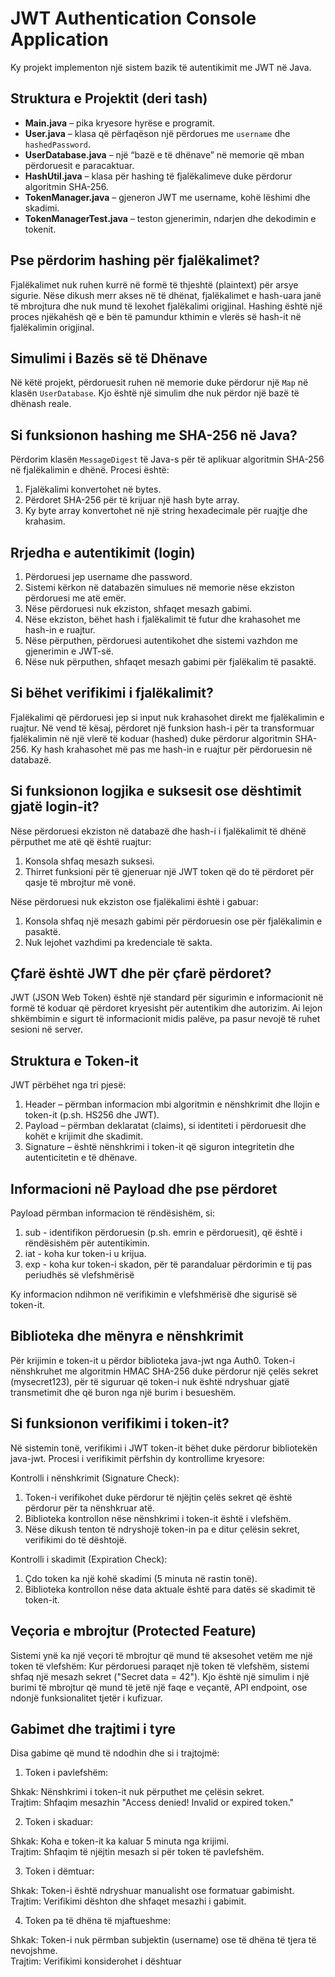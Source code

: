# JWT Authentication Console Application

Ky projekt implementon një sistem bazik të autentikimit me JWT në Java.

## Struktura e Projektit (deri tash)

- **Main.java** – pika kryesore hyrëse e programit.
- **User.java** – klasa që përfaqëson një përdorues me `username` dhe `hashedPassword`.
- **UserDatabase.java** – një “bazë e të dhënave” në memorie që mban përdoruesit e paracaktuar.
- **HashUtil.java** – klasa për hashing të fjalëkalimeve duke përdorur algoritmin SHA-256.
- **TokenManager.java** – gjeneron JWT me username, kohë lëshimi dhe skadimi.
- **TokenManagerTest.java** –  teston gjenerimin, ndarjen dhe dekodimin e tokenit.
  
## Pse përdorim hashing për fjalëkalimet?

Fjalëkalimet nuk ruhen kurrë në formë të thjeshtë (plaintext) për arsye sigurie. Nëse dikush merr akses në të dhënat, fjalëkalimet e hash-uara janë të mbrojtura dhe nuk mund të lexohet fjalëkalimi origjinal. Hashing është një proces njëkahësh që e bën të pamundur kthimin e vlerës së hash-it në fjalëkalimin origjinal.

## Simulimi i Bazës së të Dhënave

Në këtë projekt, përdoruesit ruhen në memorie duke përdorur një `Map` në klasën `UserDatabase`. Kjo është një simulim dhe nuk përdor një bazë të dhënash reale.

## Si funksionon hashing me SHA-256 në Java?

Përdorim klasën `MessageDigest` të Java-s për të aplikuar algoritmin SHA-256 në fjalëkalimin e dhënë. Procesi është:

1. Fjalëkalimi konvertohet në bytes.
2. Përdoret SHA-256 për të krijuar një hash byte array.
3. Ky byte array konvertohet në një string hexadecimale për ruajtje dhe krahasim.

## Rrjedha e autentikimit (login)
1.	Përdoruesi jep username dhe password.
2.	Sistemi kërkon në databazën simulues në memorie nëse ekziston përdoruesi me atë emër.
3.	Nëse përdoruesi nuk ekziston, shfaqet mesazh gabimi.
4.	Nëse ekziston, bëhet hash i fjalëkalimit të futur dhe krahasohet me hash-in e ruajtur.
5.	Nëse përputhen, përdoruesi autentikohet dhe sistemi vazhdon me gjenerimin e JWT-së.
6.	Nëse nuk përputhen, shfaqet mesazh gabimi për fjalëkalim të pasaktë.

## Si bëhet verifikimi i fjalëkalimit?

Fjalëkalimi që përdoruesi jep si input nuk krahasohet direkt me fjalëkalimin e ruajtur. Në vend të kësaj, përdoret një funksion hash-i për ta transformuar fjalëkalimin në një vlerë të koduar (hashed) duke përdorur algoritmin SHA-256. Ky hash krahasohet më pas me hash-in e ruajtur për përdoruesin në databazë.

## Si funksionon logjika e suksesit ose dështimit gjatë login-it?

Nëse përdoruesi ekziston në databazë dhe hash-i i fjalëkalimit të dhënë përputhet me atë që është ruajtur:

1. Konsola shfaq mesazh suksesi.
2. Thirret funksioni për të gjeneruar një JWT token që do të përdoret për qasje të mbrojtur më vonë.

Nëse përdoruesi nuk ekziston ose fjalëkalimi është i gabuar:

1. Konsola shfaq një mesazh gabimi për përdoruesin ose për fjalëkalimin e pasaktë.
2. Nuk lejohet vazhdimi pa kredenciale të sakta.

## Çfarë është JWT dhe për çfarë përdoret?

JWT (JSON Web Token) është një standard për sigurimin e informacionit në formë të koduar që përdoret kryesisht për autentikim dhe autorizim. Ai lejon shkëmbimin e sigurt të informacionit midis palëve, pa pasur nevojë të ruhet sesioni në server.

## Struktura e Token-it

JWT përbëhet nga tri pjesë:

1. Header – përmban informacion mbi algoritmin e nënshkrimit dhe llojin e token-it (p.sh. HS256 dhe JWT).
2. Payload – përmban deklaratat (claims), si identiteti i përdoruesit dhe kohët e krijimit dhe skadimit.
3. Signature – është nënshkrimi i token-it që siguron integritetin dhe autenticitetin e të dhënave.

## Informacioni në Payload dhe pse përdoret

Payload përmban informacion të rëndësishëm, si:

1. sub - identifikon përdoruesin (p.sh. emrin e përdoruesit), që është i rëndësishëm për autentikimin.
2. iat - koha kur token-i u krijua.
3. exp - koha kur token-i skadon, për të parandaluar përdorimin e tij pas periudhës së vlefshmërisë

Ky informacion ndihmon në verifikimin e vlefshmërisë dhe sigurisë së token-it.

## Biblioteka dhe mënyra e nënshkrimit

Për krijimin e token-it u përdor biblioteka java-jwt nga Auth0. Token-i nënshkruhet me algoritmin HMAC SHA-256 duke përdorur një çelës sekret (mysecret123), për të siguruar që token-i nuk është ndryshuar gjatë transmetimit dhe që buron nga një burim i besueshëm.

## Si funksionon verifikimi i token-it?

Në sistemin tonë, verifikimi i JWT token-it bëhet duke përdorur bibliotekën java-jwt. Procesi i verifikimit përfshin dy kontrollime kryesore:

Kontrolli i nënshkrimit (Signature Check):

1. Token-i verifikohet duke përdorur të njëjtin çelës sekret që është përdorur për ta nënshkruar atë.
2. Biblioteka kontrollon nëse nënshkrimi i token-it është i vlefshëm.
3. Nëse dikush tenton të ndryshojë token-in pa e ditur çelësin sekret, verifikimi do të dështojë.

Kontrolli i skadimit (Expiration Check):

1. Çdo token ka një kohë skadimi (5 minuta në rastin tonë).
2. Biblioteka kontrollon nëse data aktuale është para datës së skadimit të token-it.

## Veçoria e mbrojtur (Protected Feature)
Sistemi ynë ka një veçori të mbrojtur që mund të aksesohet vetëm me një token të vlefshëm:
Kur përdoruesi paraqet një token të vlefshëm, sistemi shfaq një mesazh sekret ("Secret data = 42").
Kjo është një simulim i një burimi të mbrojtur që mund të jetë një faqe e veçantë, API endpoint, ose ndonjë funksionalitet tjetër i kufizuar.

## Gabimet dhe trajtimi i tyre
Disa gabime që mund të ndodhin dhe si i trajtojmë:

1. Token i pavlefshëm:

Shkak: Nënshkrimi i token-it nuk përputhet me çelësin sekret.  
Trajtim: Shfaqim mesazhin "Access denied! Invalid or expired token."

2. Token i skaduar:

Shkak: Koha e token-it ka kaluar 5 minuta nga krijimi.  
Trajtim: Shfaqim të njëjtin mesazh si për token të pavlefshëm.

3. Token i dëmtuar:

Shkak: Token-i është ndryshuar manualisht ose formatuar gabimisht.  
Trajtim: Verifikimi dështon dhe shfaqet mesazhi i gabimit.

4. Token pa të dhëna të mjaftueshme:

Shkak: Token-i nuk përmban subjektin (username) ose të dhëna të tjera të nevojshme.  
Trajtim: Verifikimi konsiderohet i dështuar
